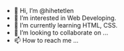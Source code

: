 - 👋 Hi, I’m @hihetetlen
- 👀 I’m interested in Web Developing.
- 🌱 I’m currently learning HTML, CSS.
- 💞️ I’m looking to collaborate on ...
- 📫 How to reach me ...

<!---
hihetetlen/hihetetlen is a ✨ special ✨ repository because its `README.md` (this file) appears on your GitHub profile.
You can click the Preview link to take a look at your changes.
--->
